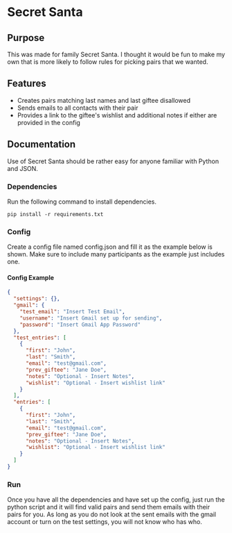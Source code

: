 # Secret Santa

## Purpose

This was made for family Secret Santa. I thought it would be fun to make my own that is more likely to follow rules for picking pairs that we wanted.

## Features

- Creates pairs matching last names and last giftee disallowed
- Sends emails to all contacts with their pair
- Provides a link to the giftee's wishlist and additional notes if either are provided in the config

## Documentation

Use of Secret Santa should be rather easy for anyone familiar with Python and JSON.

### Dependencies

Run the following command to install dependencies.

```
pip install -r requirements.txt
```

### Config

Create a config file named config.json and fill it as the example below is shown. Make sure to include many participants as the example just includes one.

#### Config Example

```json
{
  "settings": {},
  "gmail": {
    "test_email": "Insert Test Email",
    "username": "Insert Gmail set up for sending",
    "password": "Insert Gmail App Password"
  },
  "test_entries": [
    {
      "first": "John",
      "last": "Smith",
      "email": "test@gmail.com",
      "prev_giftee": "Jane Doe",
      "notes": "Optional - Insert Notes",
      "wishlist": "Optional - Insert wishlist link"
    }
  ],
  "entries": [
    {
      "first": "John",
      "last": "Smith",
      "email": "test@gmail.com",
      "prev_giftee": "Jane Doe",
      "notes": "Optional - Insert Notes",
      "wishlist": "Optional - Insert wishlist link"
    }
  ]
}
```

### Run

Once you have all the dependencies and have set up the config, just run the python script and it will find
valid pairs and send them emails with their pairs for you. As long as you do not look at the sent emails with
the gmail account or turn on the test settings, you will not know who has who.
